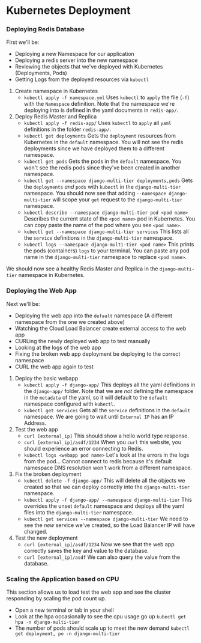 # Kubernetes Deployment

### Deploying Redis Database
First we'll be:
- Deploying a new Namespace for our application
- Deploying a redis server into the new namespace
- Reviewing the objects that we've deployed with Kubernetes (Deployments, Pods)
- Getting Logs from the deployed resources via `kubectl`

1. Create namespace in Kubernetes
    * `kubectl apply -f namespace.yml`
      Uses `kubectl` to `apply` the file (`-f`) with the `Namespace` definition. Note that the namespace we're deploying into is defined in the yaml documents in `redis-app/`.
1. Deploy Redis Master and Replica
    * `kubectl apply -f redis-app/`
      Uses `kubectl` to `apply` all `yaml` definitions in the folder `redis-app/`.
    * `kubectl get deployments`
      Gets the `deployment` resources from Kubernetes in the `default` namespace. You will not see the redis deployments since we have deployed them to a different namespace.
    * `kubectl get pods`
      Gets the pods in the `default` namespace. You won't see the redis pods since they've been created in another namespace.
    * `kubectl get --namespace django-multi-tier deployments,pods`
      Gets the `deployments` _and_ `pods` with `kubectl` in the `django-multi-tier` namespace. You should now see that adding `--namespace django-multi-tier` will scope your `get` request to the `django-multi-tier` namespace.
    * `kubectl describe --namespace django-multi-tier pod <pod name>`
      Describes the current state of the `<pod name>` pod in Kubernetes. You can copy paste the name of the pod where you see `<pod name>`.
    * `kubectl get --namespace django-multi-tier services`
      This lists all the `service` definitions in the `django-multi-tier` namespace.
    * `kubectl logs --namespace django-multi-tier <pod name>`
      This prints the pods (containers) `logs` to your terminal. You can paste any pod name in the `django-multi-tier` namespace to replace `<pod name>`.

We should now see a healthy Redis Master and Replica in the `django-multi-tier` namespace in Kubernetes.

### Deploying the Web App
Next we'll be:
- Deploying the web app into the `default` namespace (A different namespace from the one we created above)
- Watching the Cloud Load Balancer create external access to the web app
- CURLing the newly deployed web app to test manually
- Looking at the logs of the web app
- Fixing the broken web app deployment be deploying to the correct namespace
- CURL the web app again to test

1. Deploy the basic webapp
    * `kubectl apply -f django-app/`
      This deploys all the yaml definitions in the `django-app/` folder. Note that we are _not_ defining the namespace in the `metadata` of the yaml, so it will default to the `default` namespace configured with `kubectl`.
    * `kubectl get services`
      Gets all the `service` definitions in the `default` namespace. We are going to wait until `External IP` has an IP Address.
1. Test the web app
    * `curl [external_ip]`
      This should show a hello world type response.
    * `curl [external_ip]/asdf/1234`
      When you `curl` this website, you should experience an error connecting to Redis.
    * `kubectl logs <webapp pod name>`
      Let's look at the errors in the logs from the pod... Cannot connect to redis because it's default namespace DNS resolution won't work from a different namespace.
1. Fix the broken deployment
    * `kubectl delete -f django-app/`
      This will delete all the objects we created so that we can deploy correctly into the `django-multi-tier` namespace.
    * `kubectl apply -f django-app/ --namespace django-multi-tier`
      This overrides the unset `default` namespace and deploys all the yaml files into the `django-multi-tier` namespace.
    * `kubectl get services --namespace django-multi-tier`
      We need to see the _new_ service we've created, so the Load Balancer IP will have changed.
1. Test the new deployment
    * `curl [external_ip]/asdf/1234`
      Now we see that the web app correctly saves the key and value to the database.
    * `curl [external_ip]/asdf`
      We can also query the value from the database.

### Scaling the Application based on CPU
This section allows us to load test the web app and see the cluster responding by scaling the pod count up.

* Open a new terminal or tab in your shell
* Look at the hpa occasionally to see the cpu usage go up `kubectl get hpa -n django-multi-tier`
* The number of pods should scale up to meet the new demand `kubectl get deployment, po -n django-multi-tier`
